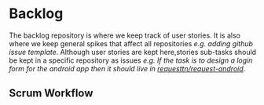 # Backlog
The backlog repository is where we keep track of user stories. It is also where we keep general spikes that affect all repositories *e.g. adding github issue template*. Although user stories are kept here,stories sub-tasks should be kept in a specific repository as issues *e.g. If the task is to design a login form for the android app then it should live in [requesttn/request-android](https://github.com/requesttn/request-android/issues)*.

## Scrum Workflow
